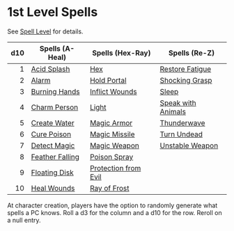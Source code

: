 # 1st Level Spells

See [Spell Level](../../Spell%20Level.md) for details.

| d10 | Spells (A-Heal)                         | Spells (Hex-Ray)                                    | Spells (Re-Z)                                   |
| --: | --------------------------------------- | --------------------------------------------------- | ----------------------------------------------- |
|   1 | [Acid Splash](Acid%20Splash.md)         | [Hex](Hex.md)                                       | [Restore Fatigue](Restore%20Fatigue.md)         |
|   2 | [Alarm](Alarm.md)                       | [Hold Portal](Hold%20Portal.md)                     | [Shocking Grasp](Shocking%20Grasp.md)           |
|   3 | [Burning Hands](Burning%20Hands.md)     | [Inflict Wounds](Inflict%20Wounds.md)               | [Sleep](Sleep.md)                               |
|   4 | [Charm Person](Charm%20Person.md)       | [Light](Light.md)                                   | [Speak with Animals](Speak%20with%20Animals.md) |
|   5 | [Create Water](Create%20Water.md)       | [Magic Armor](Magic%20Armor.md)                     | [Thunderwave](Thunderwave.md)                   |
|   6 | [Cure Poison](Cure%20Poison.md)         | [Magic Missile](Magic%20Missile.md)                 | [Turn Undead](Turn%20Undead.md)                 |
|   7 | [Detect Magic](Detect%20Magic.md)       | [Magic Weapon](Magic%20Weapon.md)                   | [Unstable Weapon](Unstable%20Weapon.md)         |
|   8 | [Feather Falling](Feather%20Falling.md) | [Poison Spray](Poison%20Spray.md)                   |                                                 |
|   9 | [Floating Disk](Floating%20Disk.md)     | [Protection from Evil](Protection%20from%20Evil.md) |                                                 |
|  10 | [Heal Wounds](Heal%20Wounds.md)         | [Ray of Frost](Ray%20of%20Frost.md)                 |                                                 |

At character creation, players have the option to randomly generate what spells a PC knows. Roll a d3 for the column and a d10 for the row. Reroll on a null entry.
